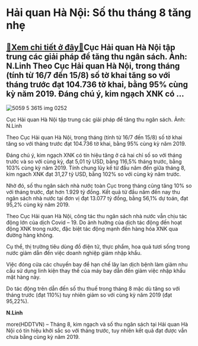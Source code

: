 Hải quan Hà Nội: Số thu tháng 8 tăng nhẹ
========================================

[:gift:Xem chi tiết ở đây:gift:](https://hddtvn.com/hai-quan-ha-noi-so-thu-thang-8-tang-nhe/)Cục Hải quan Hà Nội tập trung các giải pháp để tăng thu ngân sách. Ảnh: N.Linh Theo Cục Hải quan Hà Nội, trong tháng (tính từ 16/7 đến 15/8) số tờ khai tăng so với tháng trước đạt 104.736 tờ khai, bằng 95% cùng kỳ năm 2019. Đáng chú ý, kim ngạch XNK có …
--------------------------------------------------------------------------------------------------------------------------------------------------------------------------------------------------------------------------------------------------------------





![5059 5 3615 img 0252](https://haiquanonline.com.vn/stores/news_dataimages/anhnd/062020/15/17/in_article/5059_5-3615_IMG_0252.jpg?rt=20200831100136 "Cục Hải quan Hà Nội tập trung các giải pháp để tăng thu ngân sách. 	 	Ảnh: N.Linh")


Cục Hải quan Hà Nội tập trung các giải pháp để tăng thu ngân sách. Ảnh: N.Linh



Theo Cục Hải quan Hà Nội, trong tháng (tính từ 16/7 đến 15/8) số tờ khai tăng so với tháng trước đạt 104.736 tờ khai, bằng 95% cùng kỳ năm 2019.


Đáng chú ý, kim ngạch XNK có tín hiệu tăng ở cả hai chỉ số so với tháng trước và so với cùng kỳ, đạt 5,01 tỷ USD, bằng 116,5% tháng trước, bằng 103% cùng kỳ năm 2019. Tính chung lũy kế từ đầu năm đến giữa tháng 8, kim ngach XNK đạt 31,27 tỷ USD, bằng 102% so với cùng kỳ năm trước.


Nhờ đó, số thu ngân sách nhà nước toàn Cục trong tháng cũng tăng 10% so với tháng trước, đạt hơn 1.929 tỷ đồng. Kết quả từ đầu năm đến nay thu ngân sách nhà nước tại đơn vị đạt 13.077 tỷ đồng, bằng 56,1% dự toán, đạt 95,2% cùng kỳ năm 2019.


Theo Cục Hải quan Hà Nội, công tác thu ngân sách nhà nước vẫn chịu tác động lớn của dịch Covid – 19. Do ảnh hưởng của dịch tác động đến hoạt động XNK trong nước, đặc biệt tác động mạnh đến hàng hóa XNK qua đường hàng không.


Cụ thể, thị trường tiêu dùng đồ điện tử, thực phẩm, hoa quả tươi sống trong nước giảm dẫn đến việc doanh nghiệp giảm nhập khẩu.


Việc đóng cửa các chuyến bay để hạn chế lây lan dịch bệnh làm giảm nhu cầu sử dụng linh kiện thay thế của máy bay dẫn đến giảm việc nhập khẩu mặt hàng này.


Do tác động trên dẫn đến số thu thuế trong tháng 8 mặc dù tăng so với tháng trước (đạt 110%) tuy nhiên giảm so với cùng kỳ năm 2019 (đạt 95,22%).




**N.Linh**



more(HDDTVN) – Tháng 8, kim ngạch và số thu ngân sách tại Hải quan Hà Nội có tín hiệu khởi sắc so với tháng trước, tuy nhiên kết quả đạt được vẫn chưa bằng cùng kỳ năm 2019.

